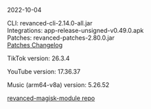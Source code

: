 2022-10-04
  
CLI: revanced-cli-2.14.0-all.jar  
Integrations: app-release-unsigned-v0.49.0.apk  
Patches: revanced-patches-2.80.0.jar  
[Patches Changelog](https://github.com/revanced/revanced-patches/releases/tag/v2.80.0)  

TikTok version: 26.3.4  

YouTube version: 17.36.37  

Music (arm64-v8a) version: 5.26.52  

[revanced-magisk-module repo](https://github.com/j-hc/revanced-magisk-module)
